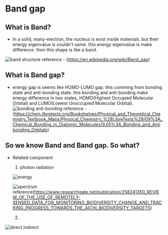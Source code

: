 # Band gap

## What is **Band**?
  - In a solid, many-electron, the nucleus is exist inside materials. but their energy eigenvalue is couldn't same. this energy eigenvalue is make difference. then this shape is like a band.

![band structure](https://user-images.githubusercontent.com/64780986/174966299-a01b7f66-44ab-4f0a-b358-9d6ff838e21e.png)
reference - (https://en.wikipedia.org/wiki/Band_gap)

## What is **Band gap**?
  - energy gap is seems like HOMO-LUMO gap. this comming from bonding state and anti-bonding state. this bonding and anti-bonding make energy difference in two states, HOMO(Highest Occupied Molecular Orbital) and LUMO(Lowest Unoccupied Molecular Orbital).
![bonding anti-bonding](https://user-images.githubusercontent.com/64780986/174966706-334c15fb-1fe6-452d-b61f-13adfe54998d.jpg)
reference - (https://chem.libretexts.org/Bookshelves/Physical_and_Theoretical_Chemistry_Textbook_Maps/Physical_Chemistry_%28LibreTexts%29/09%3A_Chemical_Bonding_in_Diatomic_Molecules/9.05%3A_Bonding_and_Antibonding_Orbitals)


## So we know Band and Band gap. So what?
  - Related component
    1. photon radiation


    ![energy](https://user-images.githubusercontent.com/64780986/175063174-e73e8007-5300-40a7-961e-19373ff32e37.PNG)
    
    
    ![spectrum](https://user-images.githubusercontent.com/64780986/175063612-5e43f2c8-299e-449a-b029-56c16b3b211d.png)
    reference(https://www.researchgate.net/publication/258241350_REVIEW_OF_THE_USE_OF_REMOTELY-SENSED_DATA_FOR_MONITORING_BIODIVERSITY_CHANGE_AND_TRACKING_PROGRESS_TOWARDS_THE_AICHI_BIODIVERSITY_TARGETS)



    2.
![direct indirect](https://user-images.githubusercontent.com/64780986/174976971-2e2427a7-f968-4852-b6c4-00d371da7368.jpg)
